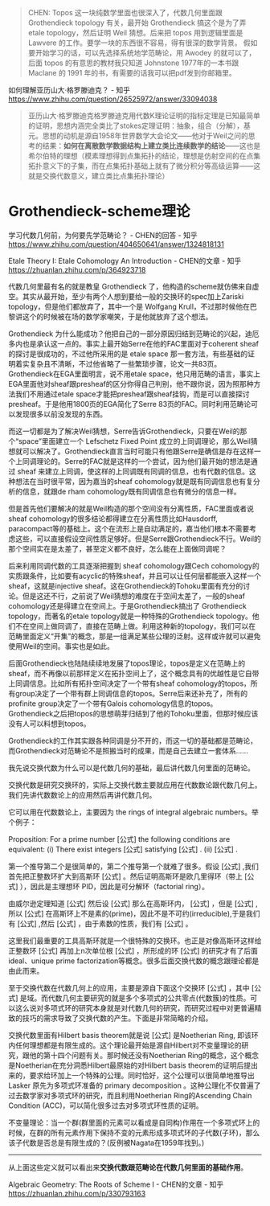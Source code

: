 > CHEN: Topos 这一块纯数学里面也很深入了，代数几何里面跟 Grothendieck topology 有关，最开始 Grothendieck 搞这个是为了弄 etale topology，然后证明 Weil 猜想。后来把 topos 用到逻辑里面是 Lawvere 的工作。要学一块的东西很不容易，得有很深的数学背景。
假如要开始学习的话，可以先选择系统地学范畴论，用 Awodey 的就可以了，后面 topos 的有意思的教材我只知道 Johnstone 1977年的一本书跟 Maclane 的 1991 年的书，有需要的话我可以把pdf发到你邮箱里。




如何理解亚历山大·格罗滕迪克？ - 知乎
https://www.zhihu.com/question/26525972/answer/33094038

> 亚历山大·格罗滕迪克格罗滕迪克用代数K理论证明的指标定理是已知最简单的证明，思想内涵完全类比了stokes定理证明：抽象，组合（分解），基元。思想的动机是源自1958年世界数学大会论文――他对于Weil之问的思考的结果：**如何在离散数学数据结构上建立类比连续数学的结论**――这也是希尔伯特的理想（模素理想得到点集拓扑的结论，理想是仿射空间的在点集拓扑意义下的子集，而在点集拓扑基础上就有了微分积分等高级运算――这就是交换代数意义，建立类比点集拓扑理论）


















# Grothendieck-scheme理论
学习代数几何前，为何要先学范畴论？ - CHEN的回答 - 知乎
https://www.zhihu.com/question/404650641/answer/1324818131


Etale Theory I: Etale Cohomology An Introduction - CHEN的文章 - 知乎
https://zhuanlan.zhihu.com/p/364923718
















代数几何里最有名的就是教皇 Grothendieck 了，他构造的scheme就仿佛来自虚空。其实从最开始，至少有两个人想到要给一般的交换环的spec加上Zariski topology，但是他们都放弃了，其中一个是 Wolfgang Krull，不过那时候他在巴黎讲这个的时候被在场的数学家嘲笑，于是他就放弃了这个想法。

Grothendieck 为什么能成功？他把自己的一部分原因归结到范畴论的兴起，迪厄多内也是承认这一点的。事实上最开始Serre在他的FAC里面对于coherent sheaf的探讨是很成功的，不过他所采用的是 etale space 那一套方法，有些基础的证明着实复杂且不清晰，不过他省略了一些繁琐步骤，论文一共83页。Grothendieck在EGA里面明言，说不用etale space，他只用范畴的语言，事实上EGA里面他对sheaf跟presheaf的区分你得自己判别，他不跟你说，因为照那种方法我们不用通过etale space才能把presheaf跟sheaf挂钩，而是可以直接探讨presheaf。于是他用1800页的EGA简化了Serre 83页的FAC。同时利用范畴论可以发现很多以前没发现的东西。

而这一切都是为了解决Weil猜想，Serre告诉Grothendieck，只要在Weil的那个“space”里面建立一个 Lefschetz Fixed Point 成立的上同调理论，那么Weil猜想就可以解决了。Grothendieck直言当时可能只有他跟Serre是确信是存在这样一个上同调理论的。Serre的FAC就是这样的一个尝试，因为他们最开始的想法是通过 sheaf 来建立上同调，使这样的上同调既有同调的信息，也有代数的信息。这种想法在当时很平常，因为嘉当的sheaf cohomology就是既有同调信息也有复分析的信息，就跟de rham cohomology既有同调信息也有微分的信息一样。

但是首先他们要解决的就是Weil构造的那个空间没有分离性质，FAC里面或者说sheaf cohomology的很多结论都得建立在分离性质比如Hausdorff, paracompact等的基础上。这个在流形上是自动满足的，嘉当他们根本不需要考虑这些，可以直接假设空间性质足够好。但是Serre跟Grothendieck不行。Weil的那个空间实在是太差了，甚至定义都不良好，怎么能在上面做同调呢？

后来利用同调代数的工具逐渐把握到 sheaf cohomology跟Cech cohomology的实质跟条件，比如要有acyclic的特殊sheaf，并且可以让任何层都能嵌入这样一个sheaf，这就是injective sheaf。这在Grothendieck的Tohoku里面有充分的讨论。但是这还不行，之前说了Weil猜想的难度在于空间太差了，一般的sheaf cohomology还是得建立在空间上。于是Grothendieck搞出了 Grothendieck topology，而著名的etale topology就是一种特殊的Grothendieck topology。他们不在空间上做同调了，直接在范畴上做。利用这种新的topology，我们可以在范畴里面定义“开集”的概念，那是一组满足某些公理的泛射。这样或许就可以避免使用Weil的空间。事实也是如此。

后面Grothendieck也陆陆续续地发展了topos理论，topos是定义在范畴上的sheaf，而不再像以前那样定义在拓扑空间上了，这个概念具有的优越性是它自带上同调信息。比如所有拓扑空间决定了一个带有sheaf cohomology的topos，所有group决定了一个带有群上同调信息的topos。Serre后来还补充了，所有的profinite group决定了一个带有Galois cohomology信息的topos。Grothendieck之后把topos的思想萌芽归结到了他的Tohoku里面，但那时候应该没有人可以料想到topos。

Grothendieck的工作其实跟各种同调是分不开的，而这一切的基础都是范畴论，而Grothendieck对范畴论不是照搬当时的成果，而是自己去建立一套体系......

我先说交换代数为什么可以是代数几何的基础，最后讲代数几何里面的范畴论。

交换代数是研究交换环的，实际上交换代数主要就应用在代数数论跟代数几何上。我们先讲代数数论上的应用然后再讲代数几何。

它可以用在代数数论上，主要因为 the rings of integral algebraic numbers。举个例子：

Proposition: For a prime number [公式] the following conditions are equivalent:
(i) There exist integers [公式] satisfying [公式] .
(ii) [公式] .

第一个推导第二个是很简单的，第二个推导第一个就难了很多。假设 [公式] ,我们首先把正整数环扩大到高斯环 [公式] 。然后证明高斯环是欧几里得环（带上 [公式] ），因此是主理想环 PID，因此是可分解环（factorial ring）。

由威尔逊定理知道 [公式] 然后设 [公式] 那么在高斯环内， [公式] ，但是 [公式] ,所以 [公式] 在高斯环上不是素的(prime)，因此不是不可约(irreducible),于是我们有 [公式] ,然后 [公式] ，由于素数的性质，我们有 [公式] 。

这里我们最重要的工具高斯环就是一个很特殊的交换环。也正是对像高斯环这样给正整数环 [公式] 再加上n次单位根 [公式] ，所形成的环 [公式] 的研究才有了后面ideal、unique prime factorization等概念。很多后面交换代数的概念跟理论都是由此而来。

至于交换代数在代数几何上的应用，主要是源自下面这个交换环 [公式] ，其中 [公式] 是域。而代数几何主要研究的就是多个多项式的公共零点(代数簇)的性质。可以这么说对多项式环的研究本身就是对代数几何的研究，而研究过程中对更普遍精致的技巧的需求导致了交换代数的产生。下面是非常简略的介绍。

交换代数里面有Hilbert basis theorem就是说 [公式] 是Noetherian Ring, 即该环内任何理想都是有限生成的。这个理论最开始是源自Hilbert对不变量理论的研究，跟他的第十四个问题有关。那时候还没有Noetherian Ring的概念，这个概念是Noetherian在充分洞悉Hilbert最原始的对Hilbert basis theorem的证明后提出来的，要求给环加上一个特殊的公理。同时恰好，这个公理可以很简单地推导出Lasker 原先为多项式环准备的 primary decomposition 。这种公理化不仅普遍了过去数学家对多项式环的研究，而且利用Noetherian Ring的Ascending Chain Condition (ACC)，可以简化很多过去对多项式环性质的证明。

不变量理论：当一个群(群里面的元素可以看成是自同构)作用在一个多项式环上的时候，在群的所有元素作用下保持不变的元素形成多项式环的子代数(子环)，那么该子代数是否总是有限生成的？(反例被Nagata在1959年找到。)


------------------------------------------------------

从上面这些定义就可以看出来**交换代数跟范畴论在代数几何里面的基础作用**。





Algebraic Geometry: The Roots of Scheme I - CHEN的文章 - 知乎
https://zhuanlan.zhihu.com/p/330793163

































